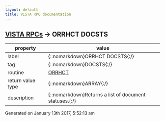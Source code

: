 ```yaml
---
layout: default
title: VISTA RPC documentation
---
```




## [VISTA RPCs](TableOfContent.md) &#8594; ORRHCT DOCSTS 

 property | value 
--- | --- 
 label | {::nomarkdown}ORRHCT DOCSTS{:/}
 tag | {::nomarkdown}DOCSTS{:/}
 routine | [ORRHCT](http://code.osehra.org/dox/Routine_ORRHCT_source.html)
 return value type | {::nomarkdown}ARRAY{:/}
 description | {::nomarkdown}Returns a list of document statuses.{:/}




 Generated on January 13th 2017, 5:52:13 am